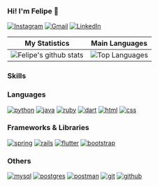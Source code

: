### Hi! I'm Felipe 👋

[![Instagram](https://img.shields.io/badge/Instagram-E4405F?style=for-the-badge&logo=instagram&logoColor=white)](https://www.instagram.com/felipe_nogueira.7/)
[![Gmail](https://img.shields.io/badge/Gmail-000000?style=for-the-badge&logo=gmail&logoColor=white)](mailto:felipelustosa915@gmail.com)
[![LinkedIn](https://img.shields.io/badge/LinkedIn-0077B5?style=for-the-badge&logo=linkedin&logoColor=white)](https://www.linkedin.com/in/felipe-lustosa-carvalho-6a3581276/)

| My Statistics                                                                                                                                                            | Main Languages                                                                                                                                                                   |
| ------------------------------------------------------------------------------------------------------------------------------------------------------------------------ | ---------------------------------------------------------------------------------------------------------------------------------------------------------------------------------- |
| ![Felipe's github stats](https://github-readme-stats.vercel.app/api?username=FelipeTiLustosa&show_icons=true&hide_border=true&count_private=true&theme=dracula) | ![Top Languages](https://github-readme-stats.vercel.app/api/top-langs/?username=FelipeTiLustosa&langs_count=10&count_private=true&hide_border=true&theme=dracula&layout=compact) |

### Skills
### Languages
[![python](https://img.shields.io/badge/Python-14354C?style=for-the-badge&logo=python&logoColor=white)]()
[![java](https://img.shields.io/badge/Java-ED8B00?style=for-the-badge&logo=openjdk&logoColor=white)]()
[![ruby](https://img.shields.io/badge/Ruby-CC342D?style=for-the-badge&logo=ruby&logoColor=white)]()
[![dart](https://img.shields.io/badge/Dart-0175C2?style=for-the-badge&logo=dart&logoColor=white)]()
[![html](https://img.shields.io/badge/HTML-e34f26?&style=for-the-badge&logo=html5&logoColor=white)]()
[![css](https://img.shields.io/badge/CSS-239120?&style=for-the-badge&logo=css3&logoColor=white)]()

### Frameworks & Libraries
[![spring](https://img.shields.io/badge/Spring_Boot-F2F4F9?style=for-the-badge&logo=spring-boot)]()
[![rails](https://img.shields.io/badge/Ruby_on_Rails-CC0000?style=for-the-badge&logo=ruby-on-rails&logoColor=white)]()
[![flutter](https://img.shields.io/badge/Flutter-02569B?style=for-the-badge&logo=flutter&logoColor=white)]()
[![bootstrap](https://img.shields.io/badge/Bootstrap-563D7C?style=for-the-badge&logo=bootstrap&logoColor=white)]()

### Others
[![mysql](https://img.shields.io/badge/MySQL-00000F?style=for-the-badge&logo=mysql&logoColor=white)]()
[![postgres](https://img.shields.io/badge/PostgreSQL-316192?style=for-the-badge&logo=postgresql&logoColor=white)]()
[![postman](https://img.shields.io/badge/Postman-FF6C37?style=for-the-badge&logo=postman&logoColor=white)]()
[![git](https://img.shields.io/badge/GIT-E44C30?style=for-the-badge&logo=git&logoColor=white)]()
[![github](https://img.shields.io/badge/GitHub-100000?style=for-the-badge&logo=github&logoColor=white)]()
